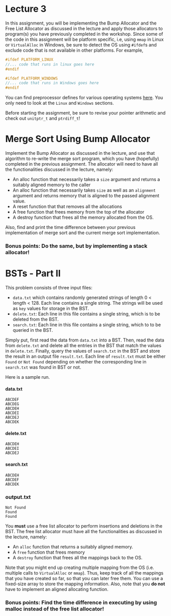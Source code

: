 # Lecture 3

In this assignment, you will be implementing the Bump Allocator and the Free List Allocator as discussed in the 
lecture and apply those allocators to program(s) you have previously completed in the workshop. 
Since some of the code in this assignment will be platform specific, i.e, using `mmap` in Linux or 
`VirtualAlloc` in Windows, be sure to detect the OS using `#ifdef`s and exclude code that is not available in 
other platforms. For example,

```C
#ifdef PLATFORM_LINUX 
//... code that runs in linux goes here
#endif

#ifdef PLATFORM_WINDOWS
//... code that runs in Windows goes here
#endif
``` 
You can find preprocessor defines for various operating systems [here](https://sourceforge.net/p/predef/wiki/OperatingSystems/).
You only need to look at the `Linux` and `Windows` sections.

Before starting the assignment, be sure to revise your pointer arithmetic and check out `unitptr_t` and `ptrdiff_t`!

# Merge Sort Using Bump Allocator
Implement the Bump Allocator as discussed in the lecture, and use that algorithm to re-write the merge sort
program, which you have (hopefully) completed in the previous assignment. The allocator will need to have all 
the functionalities discussed in the lecture, namely:

* An alloc function that necessarily takes a `size` argument and returns a suitably aligned memory to the caller
* An alloc function that necessarily takes `size` as well as an `alignment` argument and returns memory that is aligned to the
  passed alignment value.
* A reset function that that removes all the allocations
* A free function that frees memory from the top of the allocator
* A destroy function that frees all the memory allocated from the OS.

Also, find and print the time difference between your previous implementation of merge sort and the current merge sort implementation.

### Bonus points: Do the same, but by implementing a stack allocator!

# BSTs - Part II
This problem consists of three input files:
* `data.txt` which contains randomly generated strings of length 0 < length < 128. Each line contains a single string. The strings will be used as `key` values for storage in the BST.
* `delete.txt`: Each line in this file contains a single string, which is to be deleted from the BST.
* `search.txt`: Each line in this file contains a single string, which to to be queried in the BST.

Simply put, first read the data from `data.txt` into a BST. Then, read the data from `delete.txt` and delete all the entries in the
BST that match the values in `delete.txt`. Finally, query the values of `search.txt` in the BST and store the result in an 
output file `result.txt`. Each line of `result.txt` must be either `Found` or `Not Found` depending on whether the 
corresponding line in `search.txt` was found in BST or not.

Here is a sample run.

#### data.txt
```
ABCDEF
ABCDEG
ABCDEH
ABCDEI
ABCDEJ
ABCDEK
```

#### delete.txt
```
ABCDEH
ABCDEI
ABCDEJ
```

#### search.txt
```
ABCDEH
ABCDEF
ABCDEK
```

### output.txt
```
Not Found
Found
Found
```

You **must** use a free list allocator to perform insertions and deletions in the BST. The free list allocator must have all
the functionalities as discussed in the lecture, namely:
* An `alloc` function that returns a suitably aligned memory.
* A `free` function that frees memory
* A `destroy` function that frees all the mappings back to the OS.

Note that you might end up creating multiple mapping from the OS (i.e. multiple calls to `VirtualAlloc` or `mmap`). Thus, keep track of 
all the mappings that you have created so far, so that you can later free them. You can use a fixed-size array to store the mapping information. Also, note that you **do not** have to implement an aligned allocating function.

### Bonus points: Find the time difference in executing by using malloc instead of the free list allocator!

